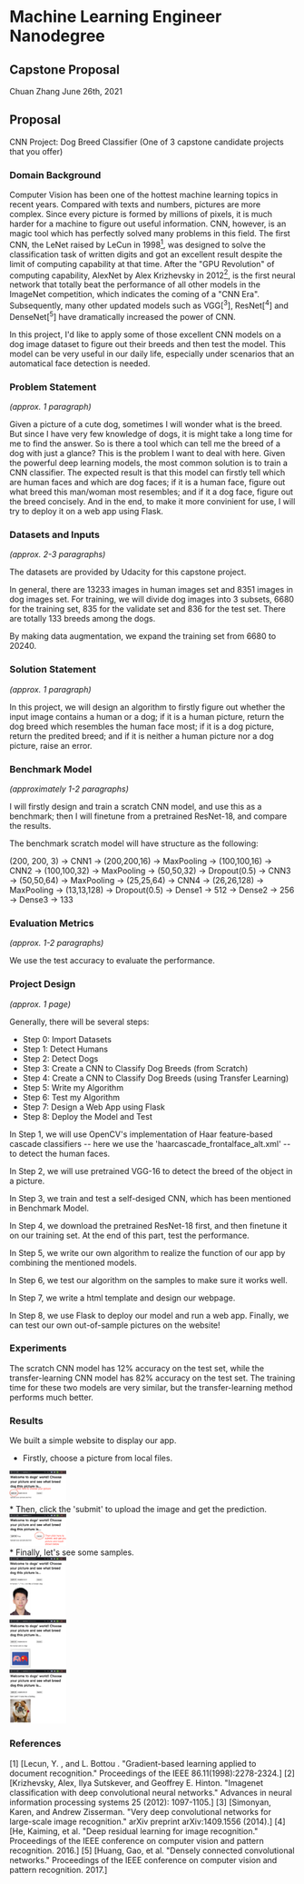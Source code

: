 # Machine Learning Engineer Nanodegree
## Capstone Proposal
Chuan Zhang
June 26th, 2021

## Proposal
CNN Project: Dog Breed Classifier (One of 3 capstone candidate projects that you offer)

### Domain Background
Computer Vision has been one of the hottest machine learning topics in recent years. Compared with texts and numbers, pictures are more complex. Since every picture is formed by millions of pixels, it is much harder for a machine to figure out useful information. CNN, however, is an magic tool which has perfectly solved many problems in this field. The first CNN, the LeNet raised by LeCun in 1998[<sup>1</sup>](#refer), was designed to solve the classification task of written digits and got an excellent result despite the limit of computing capability at that time. After the "GPU Revolution" of computing capability, AlexNet by Alex Krizhevsky in 2012[<sup>2</sup>](#refer), is the first neural network that totally beat the performance of all other models in the ImageNet competition, which indicates the coming of a "CNN Era". Subsequently, many other updated models such as VGG[<sup>3</sup>], ResNet[<sup>4</sup>] and DenseNet[<sup>5</sup>] have dramatically increased the power of CNN.

In this project, I'd like to apply some of those excellent CNN models on a dog image dataset to figure out their breeds and then test the model. This model can be very useful in our daily life, especially under scenarios that an automatical face detection is needed. 

### Problem Statement
_(approx. 1 paragraph)_

Given a picture of a cute dog, sometimes I will wonder what is the breed. But since I have very few knowledge of dogs, it is might take a long time for me to find the answer. So is there a tool which can tell me the breed of a dog with just a glance? This is the problem I want to deal with here. Given the powerful deep learning models, the most common solution is to train a CNN classifier. The expected result is that this model can firstly tell which are human faces and which are dog faces; if it is a human face, figure out what breed this man/woman most resembles; and if it a dog face, figure out the breed concisely. And in the end, to make it more convinient for use, I will try to deploy it on a web app using Flask.

### Datasets and Inputs
_(approx. 2-3 paragraphs)_

The datasets are provided by Udacity for this capstone project. 

In general, there are 13233 images in human images set and 8351 images in dog images set. For training, we will divide dog images into 3 subsets, 6680 for the training set, 835 for the validate set and 836 for the test set. There are totally 133 breeds among the dogs.

By making data augmentation, we expand the training set from 6680 to 20240.

### Solution Statement
_(approx. 1 paragraph)_

In this project, we will design an algorithm to firstly figure out whether the input image contains a human or a dog; if it is a human picture, return the dog breed which resembles the human face most; if it is a dog picture, return the predited breed; and if it is neither a human picture nor a dog picture, raise an error.


### Benchmark Model
_(approximately 1-2 paragraphs)_

I will firstly design and train a scratch CNN model, and use this as a benchmark; then I will finetune from a pretrained ResNet-18, and compare the results.

The benchmark scratch model will have structure as the following:

(200, 200, 3) -> CNN1 -> (200,200,16) -> MaxPooling -> (100,100,16) -> CNN2 -> (100,100,32) -> MaxPooling -> (50,50,32) -> Dropout(0.5) -> CNN3 -> (50,50,64) -> MaxPooling -> (25,25,64) -> CNN4 -> (26,26,128) -> MaxPooling -> (13,13,128) -> Dropout(0.5) -> Dense1 -> 512 -> Dense2 -> 256 -> Dense3 -> 133

### Evaluation Metrics
_(approx. 1-2 paragraphs)_

We use the test accuracy to evaluate the performance.

### Project Design
_(approx. 1 page)_

Generally, there will be several steps:

* Step 0: Import Datasets
* Step 1: Detect Humans
* Step 2: Detect Dogs
* Step 3: Create a CNN to Classify Dog Breeds (from Scratch)
* Step 4: Create a CNN to Classify Dog Breeds (using Transfer Learning)
* Step 5: Write my Algorithm
* Step 6: Test my Algorithm
* Step 7: Design a Web App using Flask
* Step 8: Deploy the Model and Test

In Step 1, we will use OpenCV's implementation of Haar feature-based cascade classifiers -- here we use the 'haarcascade_frontalface_alt.xml' -- to detect the human faces.

In Step 2, we will use pretrained VGG-16 to detect the breed of the object in a picture.

In Step 3, we train and test a self-desiged CNN, which has been mentioned in Benchmark Model.

In Step 4, we download the pretrained ResNet-18 first, and then finetune it on our training set. At the end of this part, test the performance.

In Step 5, we write our own algorithm to realize the function of our app by combining the mentioned models.

In Step 6, we test our algorithm on the samples to make sure it works well.

In Step 7, we write a html template and design our webpage.

In Step 8, we use Flask to deploy our model and run a web app. Finally, we can test our own out-of-sample pictures on the website!

### Experiments
The scratch CNN model has 12% accuracy on the test set, while the transfer-learning CNN model has 82% accuracy on the test set. The training time for these two models are very similar, but the transfer-learning method performs much better.

### Results
We built a simple website to display our app.

* Firstly, choose a picture from local files.
<div><img src='./shots/1.png' style='width: 100px'></div>
* Then, click the 'submit' to upload the image and get the prediction.
<div><img src='./shots/2.png' style='width: 100px'></div>
* Finally, let's see some samples.
<div><img src='./shots/3.png' style='width: 100px'></div>
<div><img src='./shots/4.png' style='width: 100px'></div>
<div><img src='./shots/5.png' style='width: 100px'></div>


<div id='refer'></div>

### References
[1] [Lecun, Y. , and  L. Bottou . "Gradient-based learning applied to document recognition." Proceedings of the IEEE 86.11(1998):2278-2324.]
[2] [Krizhevsky, Alex, Ilya Sutskever, and Geoffrey E. Hinton. "Imagenet classification with deep convolutional neural networks." Advances in neural information processing systems 25 (2012): 1097-1105.]
[3] [Simonyan, Karen, and Andrew Zisserman. "Very deep convolutional networks for large-scale image recognition." arXiv preprint arXiv:1409.1556 (2014).]
[4] [He, Kaiming, et al. "Deep residual learning for image recognition." Proceedings of the IEEE conference on computer vision and pattern recognition. 2016.]
[5] [Huang, Gao, et al. "Densely connected convolutional networks." Proceedings of the IEEE conference on computer vision and pattern recognition. 2017.]


